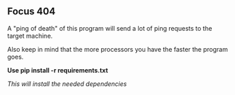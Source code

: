 ## Focus 404
A "ping of death" of this program will send a lot of ping requests to the target machine. 

Also keep in mind that the more processors you have the faster the program goes.

**Use pip install -r requirements.txt** 

_This will install the needed dependencies_
